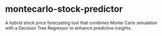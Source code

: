 # montecarlo-stock-predictor
A hybrid stock price forecasting tool that combines Monte Carlo simulation with a Decision Tree Regressor to enhance predictive insights.
